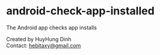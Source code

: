 # android-check-app-installed
The Android app checks app installs

Created by HuyHung Dinh<br>
Contact: hebitaxy@gmail.com

